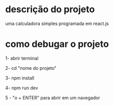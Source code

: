 # descrição do projeto 

uma calculadora simples programada em react.js




# como debugar o projeto

1- abrir terminal

2- cd "nome do projeto"

3- npm install

4- npm run dev

5 - "o + ENTER" para abrir em um navegador

